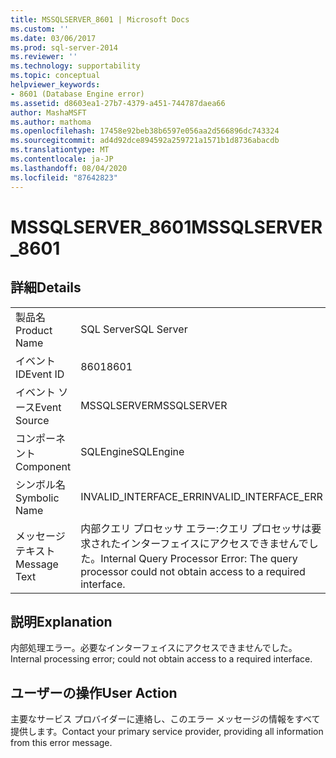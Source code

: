 ```yaml
---
title: MSSQLSERVER_8601 | Microsoft Docs
ms.custom: ''
ms.date: 03/06/2017
ms.prod: sql-server-2014
ms.reviewer: ''
ms.technology: supportability
ms.topic: conceptual
helpviewer_keywords:
- 8601 (Database Engine error)
ms.assetid: d8603ea1-27b7-4379-a451-744787daea66
author: MashaMSFT
ms.author: mathoma
ms.openlocfilehash: 17458e92beb38b6597e056aa2d566896dc743324
ms.sourcegitcommit: ad4d92dce894592a259721a1571b1d8736abacdb
ms.translationtype: MT
ms.contentlocale: ja-JP
ms.lasthandoff: 08/04/2020
ms.locfileid: "87642823"
---
```

# <a name="mssqlserver_8601"></a><span data-ttu-id="f7e4b-102">MSSQLSERVER_8601</span><span class="sxs-lookup"><span data-stu-id="f7e4b-102">MSSQLSERVER_8601</span></span>
    
## <a name="details"></a><span data-ttu-id="f7e4b-103">詳細</span><span class="sxs-lookup"><span data-stu-id="f7e4b-103">Details</span></span>  
  
|||  
|-|-|  
|<span data-ttu-id="f7e4b-104">製品名</span><span class="sxs-lookup"><span data-stu-id="f7e4b-104">Product Name</span></span>|<span data-ttu-id="f7e4b-105">SQL Server</span><span class="sxs-lookup"><span data-stu-id="f7e4b-105">SQL Server</span></span>|  
|<span data-ttu-id="f7e4b-106">イベント ID</span><span class="sxs-lookup"><span data-stu-id="f7e4b-106">Event ID</span></span>|<span data-ttu-id="f7e4b-107">8601</span><span class="sxs-lookup"><span data-stu-id="f7e4b-107">8601</span></span>|  
|<span data-ttu-id="f7e4b-108">イベント ソース</span><span class="sxs-lookup"><span data-stu-id="f7e4b-108">Event Source</span></span>|<span data-ttu-id="f7e4b-109">MSSQLSERVER</span><span class="sxs-lookup"><span data-stu-id="f7e4b-109">MSSQLSERVER</span></span>|  
|<span data-ttu-id="f7e4b-110">コンポーネント</span><span class="sxs-lookup"><span data-stu-id="f7e4b-110">Component</span></span>|<span data-ttu-id="f7e4b-111">SQLEngine</span><span class="sxs-lookup"><span data-stu-id="f7e4b-111">SQLEngine</span></span>|  
|<span data-ttu-id="f7e4b-112">シンボル名</span><span class="sxs-lookup"><span data-stu-id="f7e4b-112">Symbolic Name</span></span>|<span data-ttu-id="f7e4b-113">INVALID_INTERFACE_ERR</span><span class="sxs-lookup"><span data-stu-id="f7e4b-113">INVALID_INTERFACE_ERR</span></span>|  
|<span data-ttu-id="f7e4b-114">メッセージ テキスト</span><span class="sxs-lookup"><span data-stu-id="f7e4b-114">Message Text</span></span>|<span data-ttu-id="f7e4b-115">内部クエリ プロセッサ エラー:クエリ プロセッサは要求されたインターフェイスにアクセスできませんでした。</span><span class="sxs-lookup"><span data-stu-id="f7e4b-115">Internal Query Processor Error: The query processor could not obtain access to a required interface.</span></span>|  
  
## <a name="explanation"></a><span data-ttu-id="f7e4b-116">説明</span><span class="sxs-lookup"><span data-stu-id="f7e4b-116">Explanation</span></span>  
 <span data-ttu-id="f7e4b-117">内部処理エラー。必要なインターフェイスにアクセスできませんでした。</span><span class="sxs-lookup"><span data-stu-id="f7e4b-117">Internal processing error; could not obtain access to a required interface.</span></span>  
  
## <a name="user-action"></a><span data-ttu-id="f7e4b-118">ユーザーの操作</span><span class="sxs-lookup"><span data-stu-id="f7e4b-118">User Action</span></span>  
 <span data-ttu-id="f7e4b-119">主要なサービス プロバイダーに連絡し、このエラー メッセージの情報をすべて提供します。</span><span class="sxs-lookup"><span data-stu-id="f7e4b-119">Contact your primary service provider, providing all information from this error message.</span></span>  
  
  
